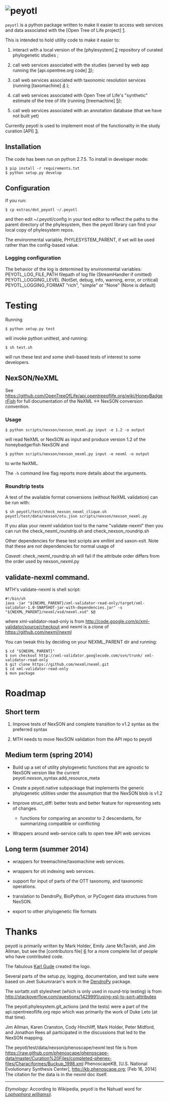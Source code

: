 # ![peyotl](https://raw.githubusercontent.com/OpenTreeOfLife/peyotl/master/doc/peyotl-logo.png)

<code>peyotl</code> is a python package written to make it easier to
access web services and data
associated with the [Open Tree of Life project] [1].

This is intended to hold utility code to make it easier to:

1. interact with a local version of the [phylesystem] [2] repository of 
    curated phylogenetic studies ;

2. call web services associated with the studies (served by web app 
    running the [api.opentree.org code] [3]);

3. call web services associated with taxonomic resolution services
    (running [taxomachine] [4] );

4. call web services associated with Open Tree of Life's "synthetic" estimate
    of the tree of life (running [treemachine] [5]);

5. call web services associated with an annotation database (that
     we have not built yet)

Currently peyotl is used to implement most of the functionality in the 
study curation [API] [3].

## Installation

The code has been run on python 2.7.5. To install in developer mode:

    $ pip install -r requirements.txt
    $ python setup.py develop

## Configuration

If you run:

    $ cp extras/dot_peyotl ~/.peyotl

and then edit ~/.peyotl/config in your text editor to reflect the paths to 
the parent directory of the phylesystem, then the peyotl library can find
your local copy of phylesystem repos.

The environmental variable, PHYLESYSTEM_PARENT, if set will be used rather 
than the config-based value.

### Logging configuration

The behavior of the log is determined by environmental variables:
   PEYOTL_LOG_FILE_PATH filepath of log file (StreamHandler if omitted)
   PEYOTL_LOGGING_LEVEL (NotSet, debug, info, warning, error, or critical)
   PEYOTL_LOGGING_FORMAT  "rich", "simple" or "None" (None is default)

# Testing

Running

    $ python setup.py test

will invoke python unittest, and running:

    $ sh test.sh

will run these test and some shell-based tests of interest to some developers.

## NexSON/NeXML

See https://github.com/OpenTreeOfLife/api.opentreeoflife.org/wiki/HoneyBadgerFish for full documentation
of the NeXML <-> NexSON conversion convention.

### Usage

    $ python scripts/nexson/nexson_nexml.py input -e 1.2 -o output

will read NeXML or NexSON as input and produce version 1.2 of the
honeybadgerfish NexSON and 

    $ python scripts/nexson/nexson_nexml.py input -e nexml -o output

to write NeXML.

The <code>-h</code> command line flag reports more details about the arguments.

### Roundtrip tests

A test of the available format conversions (without NeXML validation) can be run with:

    $ sh peyotl/test/check_nexson_nexml_clique.sh peyotl/test/data/nexson/otu.json scripts/nexson/nexson_nexml.py

If you alias your nexml validation tool to the name "validate-nexml" then you can 
run the check_nexml_roundrip.sh and check_nexson_roundrip.sh

Other dependencies for these test scripts are xmllint and saxon-xslt. Note
that these are *not* dependencies for normal usage of 

*Caveat*: check_nexml_roundrip.sh will fail if the attribute order differs from the order used by nexson_nexml.py

## validate-nexml command.
MTH's validate-nexml is shell script:

    #!/bin/sh
    java -jar "${NEXML_PARENT}/xml-validator-read-only/target/xml-validator-1.0-SNAPSHOT-jar-with-dependencies.jar" -s "${NEXML_PARENT}/nexml/xsd/nexml.xsd" $@

where xml-validator-read-only is from http://code.google.com/p/xml-validator/source/checkout
and nexml is a clone of https://github.com/nexml/nexml

You can tweak this by deciding on your NEXML_PARENT dir and running:

    $ cd "${NEXML_PARENT}"
    $ svn checkout http://xml-validator.googlecode.com/svn/trunk/ xml-validator-read-only
    $ git clone https://github.com/nexml/nexml.git
    $ cd xml-validator-read-only
    $ mvn package

# Roadmap

## Short term

  1. Improve tests of NexSON and complete transition to v1.2 syntax as the preferred syntax

  2. MTH needs to move NexSON validation from the API repo to peyotl

## Medium term (spring 2014)

  * Build up a set of utility phylogenetic functions that are agnostic to NexSON version
      like the current peyotl.nexson_syntax.add_resource_meta

  * Create a peyotl.native subpackage that implements the generic phylogenetic utilities
      under the assumption that the NexSON blob is v1.2

  * Improve struct_diff: better tests and better feature for representing sets of changes.

    * functions for comparing an ancestor to 2 descendants, for summarizing compatible or
        conflicting

  * Wrappers around web-service calls to open tree API web services

## Long term (summer 2014)

  * wrappers for treemachine/taxomachine web services.

  * wrappers for oti indexing web services.

  * support for input of parts of the OTT taxonomy, and taxonomic operations.

  * translation to DendroPy, BioPython, or PyCogent data structures from NexSON.

  * export to other phylogenetic file formats

# Thanks

peyotl is primarily written by Mark Holder, Emily Jane McTavish, and Jim Allman, 
but see the [contributors file] [6] for a more complete list
of people who have contributed code.

The fabulous <a href="http://karlgude.com/about/">Karl Gude</a> created the logo.

Several parts of the setup.py, logging, documentation, and test suite were 
based on Jeet Sukumraran's work in the [DendroPy](http://pythonhosted.org/DendroPy/) package.

The sortattr.xslt stylesheet (which is only used in round-trip testing) is from 
   http://stackoverflow.com/questions/1429991/using-xsl-to-sort-attributes

The peyotl.phylesystem.git_actions (and the tests) were a part of the api.opentreeoflife.org
    repo which was primarily the work of Duke Leto (at that time).

Jim Allman, Karen Cranston, Cody Hinchliff, Mark Holder, Peter Midford, and Jonathon Rees
all participated in the discussions that led to the NexSON mapping.

The peyotl/test/data/nexson/phenoscape/nexml test file is from
    https://raw.github.com/phenoscape/phenoscape-data/master/Curation%20Files/completed-phenex-files/Characiformes/Buckup_1998.xml
    PhenoscapeKB, [U.S. National Evolutionary Synthesis Center], http://kb.phenoscape.org; [Feb 16, 2014]
    The citation for the data is in the nexml doc itself.

****************

*Etymology*: According to Wikipedia, peyotl is the Nahuatl word for [*Lophophora williamsii*](http://en.wikipedia.org/wiki/Lophophora_williamsii).

[1]: http://blog.opentreeoflife.org/
[2]: https://github.com/OpenTreeOfLife/phylesystem
[3]: https://github.com/OpenTreeOfLife/api.opentreeoflife.org/
[4]: https://github.com/OpenTreeOfLife/taxomachine
[5]: https://github.com/OpenTreeOfLife/treemachine
[6]: https://raw.githubusercontent.com/OpenTreeOfLife/peyotl/master/CONTRIBUTORS.txt
